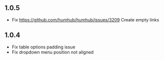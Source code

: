 1.0.5
-----------------------------------------
- Fix https://github.com/humhub/humhub/issues/3209 Create empty links

1.0.4
-----------------------------------------
- Fix table options padding issue
- Fix dropdown menu position not aligned